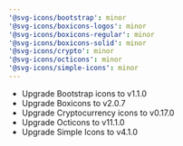 ```yaml
---
'@svg-icons/bootstrap': minor
'@svg-icons/boxicons-logos': minor
'@svg-icons/boxicons-regular': minor
'@svg-icons/boxicons-solid': minor
'@svg-icons/crypto': minor
'@svg-icons/octicons': minor
'@svg-icons/simple-icons': minor
---
```


- Upgrade Bootstrap icons to v1.1.0
- Upgrade Boxicons to v2.0.7
- Upgrade Cryptocurrency icons to v0.17.0
- Upgrade Octicons to v11.1.0
- Upgrade Simple Icons to v4.1.0
